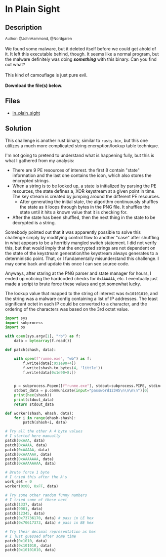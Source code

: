# In Plain Sight

## Description

<small>Author: @JohnHammond, @Nordgaren</small><br><br>We found some malware, but it deleted itself before we could get ahold of it. It left this executable behind, though. It seems like a normal program, but the malware definitely was doing <i><b>something</b></i> with this binary. Can you find out what?<br><br>This kind of camouflage is just pure evil.  <br><br> <b>Download the file(s) below.</b> 


## Files

* [in_plain_sight](<files/in_plain_sight>)

## Solution

This challenge is another rust binary, similar to `rusty-bin`, but this one utilizes a much more complicated string encryption/lookup table technique.

I'm not going to pretend to understand what is happening fully, but this is what I gathered from my analysis:
* There are 9 PE resources of interest. the first 8 contain "state" information and the last one contains the icon, which also stores the encrypted strings.
* When a string is to be looked up, a state is initialized by parsing the PE resources, the state defines a, XOR keystream at a given point in time. The key stream is created by jumping around the different PE resources.
    * After generating the initial state, the algorithm continuously shuffles the state as it loops through bytes in the PNG file. It shuffles the state until it hits a known value that it is checking for.
* After the state has been shuffled, then the next thing in the state to be decrypted is a string.

Somebody pointed out that it was apparently possible to solve this challenge simply by modifying control flow to another "case" after shuffling in what appears to be a horribly mangled switch statement. I did not verify this, but that would imply that the encrypted strings are not dependent on the state of the keystream generation/the keystream always generates to a deterministic point. That, or I fundamentally misunderstand this challenge. I may come back and update this once I can see source code.

Anyways, after staring at the PNG parser and state manager for hours, I ended up noticing the hardcoded checks for `0xAAAAAA`, etc. I eventually just made a script to brute force these values and got somewhat lucky.

The lookup value that mapped to the string of interest was `0x10101010`, and the string was a malware config containing a list of IP addresses. The least significant octet in each IP could be converted to a character, and the ordering of the characters was based on the 3rd octet value.

```python
import sys
import subprocess
import os

with open(sys.argv[1], "rb") as f:
    data = bytearray(f.read())

def patch(shash, data):

    with open(f"runme.exe", "wb") as f:
        f.write(data[:0x1e90+4])
        f.write(shash.to_bytes(4, 'little'))
        f.write(data[0x1e90+8:])

    
    p = subprocess.Popen([f"runme.exe"], stdout=subprocess.PIPE, stdin=subprocess.PIPE, stderr=subprocess.PIPE, text=True)
    stdout_data = p.communicate(input="password12345\n\n\n\n")[0]
    print(hex(shash))
    print(stdout_data)
    return stdout_data

def worker(shash, ehash, data):
    for i in range(ehash-shash):
        patch(shash+i, data)

# Try all the other A 4 byte values
# I started here manually
patch(0xAAA, data)
patch(0xAAAA, data)
patch(0xAAAAA, data)
patch(0xAAAAAA, data)
patch(0xAAAAAAA, data)
patch(0xAAAAAAAA, data)

# Brute force 1 byte
# I tried this after the A's
work_set = 0
worker(0x00, 0xFF, data)

# Try some other random funny numbers
# I tried some of these next
patch(1337, data)
patch(9001, data)
patch(12345, data)
patch(0x73736170, data) # pass in LE hex
patch(0x70617373, data) # pass in BE hex

# Try their decimal representation as hex
# I just guessed after some time
patch(0x1010, data)
patch(0x101010, data)
patch(0x10101010, data)
```
